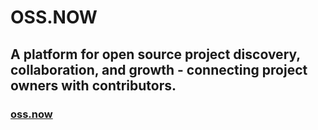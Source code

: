 # OSS.NOW

## A platform for open source project discovery, collaboration, and growth - connecting project owners with contributors.

### [oss.now](https://l.oss.now)
